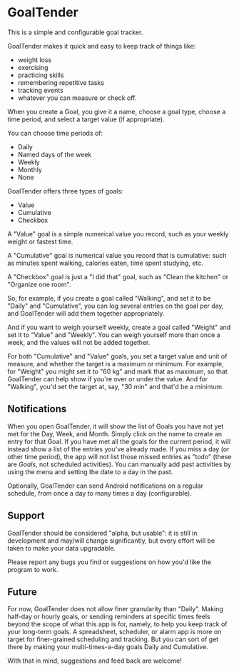 # GoalTender

This is a simple and configurable goal tracker.

GoalTender makes it quick and easy to keep track of things like:

* weight loss
* exercising
* practicing skills
* remembering repetitive tasks
* tracking events
* whatever you can measure or check off.


When you create a Goal, you give it a name, choose a goal type, choose a time period, and select a target value (if appropriate).

You can choose time periods of:
* Daily
* Named days of the week
* Weekly
* Monthly
* None

GoalTender offers three types of goals:
* Value
* Cumulative
* Checkbox

A "Value" goal is a simple numerical value you record, such as your weekly weight or fastest time.

A "Cumulative" goal is numerical value you record that is cumulative: such as minutes spent walking, calories eaten, time spent studying, etc.

A "Checkbox" goal is just a "I did that" goal, such as "Clean the kitchen" or "Organize one room".


So, for example, if you create a goal called "Walking", and set it to be "Daily" and "Cumulative",
you can log several entries on the goal per day, and GoalTender will add them together appropriately.

And if you want to weigh yourself weekly, create a goal called "Weight" and set it to "Value" and "Weekly".
You can weigh yourself more than once a week, and the values will not be added together.

For both "Cumulative" and "Value" goals, you set a target value and unit of measure, and whether the target is a maximum or minimum.
For example, for "Weight" you might set it to "60 kg" and mark that as maximum, so that GoalTender can
help show if you're over or under the value.  And for "Walking", you'd set the target at, say, "30 min" and that'd be a minimum.


Notifications
-------------

When you open GoalTender, it will show the list of Goals you have not yet met for the Day, Week, and Month.
Simply click on the name to create an entry for that Goal. If you have met all the goals for the current period,
it will instead show a list of the entries you've already made. If you miss a day (or other time period), the app
will not list those missed entries as "todo" (these are *Goals*, not scheduled activities).  You can manually add
past activities by using the menu and setting the date to a day in the past.

Optionally, GoalTender can send Android notifications on a regular schedule, from once a day to many times a day (configurable).


Support
-------
GoalTender should be considered "alpha, but usable": it is still in development and may/will change
significantly, but every effort will be taken to make your data upgradable.

Please report any bugs you find or suggestions on how you'd like the program to work.


Future
------

For now, GoalTender does not allow finer granularity than "Daily". Making half-day or hourly goals, or sending reminders at specific times
feels beyond the scope of what this app is for, namely, to help you keep track of your long-term goals.  A spreadsheet, scheduler, or
alarm app is more on target for finer-grained scheduling and tracking.  But you can sort of get there by making your
multi-times-a-day goals Daily and Cumulative.

With that in mind, suggestions and feed back are welcome!